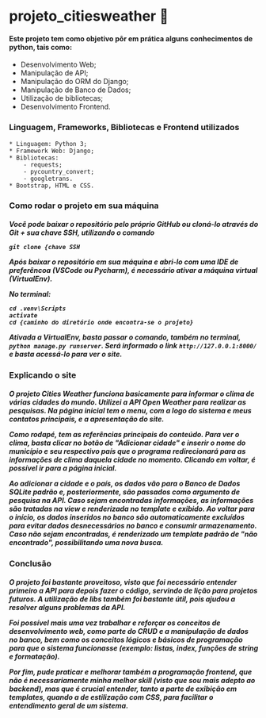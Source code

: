 # projeto_citiesweather 🚀

<h4>Este projeto tem como objetivo pôr em prática alguns conhecimentos de python, tais como:</h3>

* Desenvolvimento Web;
* Manipulação de API;
* Manipulação do ORM do Django;
* Manipulação de Banco de Dados;
* Utilização de bibliotecas;
* Desenvolvimento Frontend. 


<h3>Linguagem, Frameworks, Bibliotecas e Frontend utilizados</h3>

```
* Linguagem: Python 3;
* Framework Web: Django;
* Bibliotecas:
    - requests;
    - pycountry_convert;
    - googletrans.
* Bootstrap, HTML e CSS.

````


<h3>Como rodar o projeto em sua máquina</h3>

<h5>
Você pode baixar o repositório pelo próprio GitHub ou cloná-lo através do Git + sua chave SSH, utilizando o comando
 
`git clone {chave SSH` 
    
Após baixar o repositório em sua máquina e abri-lo com uma IDE de preferêncoa (VSCode  ou Pycharm), é necessário ativar 
a máquina virtual (VirtualEnv). 
<p>No terminal: </p> 

    cd .venv\Scripts
    activate
    cd {caminho do diretório onde encontra-se o projeto}
Ativada a VirtualEnv, basta passar o comando, também no terminal, `python manage.py runserver`. Será informado o link 
`http://127.0.0.1:8000/` e basta acessá-lo para ver o site.
</h5>

<h3>Explicando o site</h3>

<h5>
<p>O projeto Cities Weather funciona basicamente para informar o clima de várias cidades do mundo. Utilizei a API Open 
Weather para realizar as pesquisas. Na página inicial tem o menu, com a logo do sistema e meus contatos principais, 
e a apresentação do site.</p> 
<p>Como rodapé, tem as referências principais do conteúdo.
Para ver o clima, basta clicar no botão de "Adicionar cidade" e inserir o nome do município e seu respectivo país
que o programa redirecionará para as informações de clima daquela cidade no momento.
Clicando em voltar, é possível ir para a página inicial.</p>
<p>Ao adicionar a cidade e o país, os dados vão para o Banco de Dados SQLite padrão e, posteriormente, são
passados como argumento de pesquisa na API. Caso sejam encontradas informações, as informações são tratadas na view e
renderizada no template e exibido. Ao voltar para o início, os dados inseridos no banco são automaticamente excluídos
para evitar dados desnecessários no banco e consumir armazenamento. Caso não sejam encontradas, é renderizado um
template padrão de "não encontrado", possibilitando uma nova busca.</p>
</h5>

<h3>Conclusão</h3>
<h5>
<p>O projeto foi bastante proveitoso, visto que foi necessário entender primeiro a API para depois fazer o código, 
servindo de lição para projetos futuros. A utilização de libs também foi bastante útil, pois ajudou a resolver alguns
problemas da API.</p>
<p>Foi possível mais uma vez trabalhar e reforçar os conceitos de desenvolvimento web, como parte do CRUD e a manipulação de dados 
no banco, bem como os conceitos lógicos e básicos de programação para que o sistema funcionasse (exemplo: listas, index,
funções de string e formatação).</p>
<p>Por fim, pude praticar e melhorar também a programação frontend, que não é necessariamente minha melhor skill (visto
que sou mais adepto ao backend), mas que é crucial entender, tanto a parte de exibição em templates, quando a de
estilização com CSS, para facilitar o entendimento geral de um sistema.</p>
</h5>
